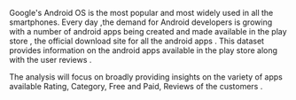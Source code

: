 Google's Android OS is the most popular and most widely used in all the smartphones.
Every day ,the demand for Android developers is growing with a number of android apps
being created and made available in the play store , 
the official download site for all the android apps . 
This dataset provides information on the android apps available
in the play store along with the user reviews .


The analysis will focus on broadly providing insights on the variety of apps available
Rating, Category, Free and Paid, Reviews of the customers .


